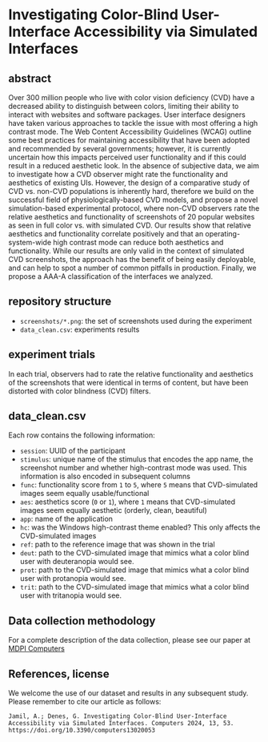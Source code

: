 # Investigating Color-Blind User-Interface Accessibility via Simulated Interfaces

## abstract
Over 300 million people who live with color vision deficiency (CVD) have a decreased ability to distinguish between colors, limiting their ability to interact with websites and software packages. User interface designers have taken various approaches to tackle the issue with most offering a high contrast mode. The Web Content Accessibility Guidelines (WCAG) outline some best practices for maintaining accessibility that have been adopted and recommended by several governments; however, it is currently uncertain how this impacts perceived user functionality and if this could result in a reduced aesthetic look. In the absence of subjective data, we aim to investigate how a CVD observer might rate the functionality and aesthetics of existing UIs. However, the design of a comparative study of CVD vs. non-CVD populations is inherently hard, therefore we build on the successful field of physiologically-based CVD models, and propose a novel simulation-based experimental protocol, where non-CVD observers rate the relative aesthetics and functionality of screenshots of 20 popular websites as seen in full color vs. with simulated CVD. Our results show that relative aesthetics and functionality correlate positively and that an operating-system-wide high contrast mode can reduce both aesthetics and functionality. While our results are only valid in the context of simulated CVD screenshots, the approach has the benefit of being easily deployable, and can help to spot a number of common pitfalls in production. Finally, we propose a AAA-A classification of the interfaces we analyzed.

## repository structure
* `screenshots/*.png`: the set of screenshots used during the experiment
* `data_clean.csv`: experiments results

## experiment trials
In each trial, observers had to rate the relative functionality and aesthetics of the screenshots that were identical in terms of content, but have been distorted with color blindness (CVD) filters.

## data_clean.csv
Each row contains the following information:
* `session`: UUID of the participant
* `stimulus`: unique name of the stimulus that encodes the app name, the screenshot number and whether high-contrast mode was used. This information is also encoded in subsequent columns
* `func`: functionality score from `1` to `5`, where `5` means that CVD-simulated images seem equally usable/functional
* `aes`: aesthetics score (`0` or `1`), where `1` means that CVD-simulated images seem equally aesthetic (orderly, clean, beautiful)
* `app`: name of the application
* `hc`: was the Windows high-contrast theme enabled? This only affects the CVD-simulated images
* `ref`: path to the reference image that was shown in the trial
* `deut`: path to the CVD-simulated image that mimics what a color blind user with deuteranopia would see.
* `prot`: path to the CVD-simulated image that mimics what a color blind user with protanopia would see.
* `trit`: path to the CVD-simulated image that mimics what a color blind user with tritanopia  would see.

## Data collection methodology
For a complete description of the data collection, please see our paper at [MDPI Computers](https://doi.org/10.3390/computers13020053)

## References, license
We welcome the use of our dataset and results in any subsequent study. Please remember to cite our article as follows:
```
Jamil, A.; Denes, G. Investigating Color-Blind User-Interface Accessibility via Simulated Interfaces. Computers 2024, 13, 53. https://doi.org/10.3390/computers13020053
```

